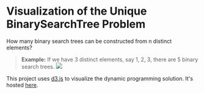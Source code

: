 # Visualization of the Unique BinarySearchTree Problem

How many binary search trees can be constructed from n distinct elements?
> **Example:** If we have 3 distinct elements, say 1, 2, 3, there are 5 binary search trees.
![](http://i.stack.imgur.com/0SET8.jpg)

This project uses [d3.js](http://d3js.org/) to visualize the dynamic programming solution. It's hosted [here](http://uniquebst.appspot.com).

